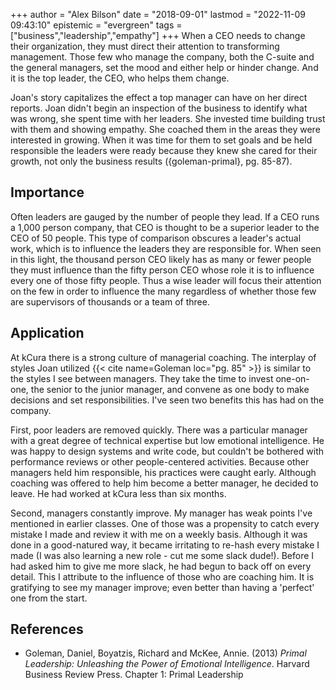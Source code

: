 +++
author = "Alex Bilson"
date = "2018-09-01"
lastmod = "2022-11-09 09:43:10"
epistemic = "evergreen"
tags = ["business","leadership","empathy"]
+++
When a CEO needs to change their organization, they must direct their attention to transforming management. Those few who manage the company, both the C-suite and the general managers, set the mood and either help or hinder change. And it is the top leader, the CEO, who helps them change.

Joan's story capitalizes the effect a top manager can have on her direct reports. Joan didn't begin an inspection of the business to identify what was wrong, she spent time with her leaders. She invested time building trust with them and showing empathy. She coached them in the areas they were interested in growing. When it was time for them to set goals and be held responsible the leaders were ready because they knew she cared for their growth, not only the business results ({goleman-primal}, pg. 85-87).

## Importance

Often leaders are gauged by the number of people they lead. If a CEO runs a 1,000 person company, that CEO is thought to be a superior leader to the CEO of 50 people. This type of comparison obscures a leader's actual work, which is to influence the leaders they are responsible for. When seen in this light, the thousand person CEO likely has as many or fewer people they must influence than the fifty person CEO whose role it is to influence every one of those fifty people. Thus a wise leader will focus their attention on the few in order to influence the many regardless of whether those few are supervisors of thousands or a team of three.

## Application

At kCura there is a strong culture of managerial coaching. The interplay of styles Joan utilized {{< cite name=Goleman loc="pg. 85" >}} is similar to the styles I see between managers. They take the time to invest one-on-one, the senior to the junior manager, and convene as one body to make decisions and set responsibilities. I've seen two benefits this has had on the company.

First, poor leaders are removed quickly. There was a particular manager with a great degree of technical expertise but low emotional intelligence. He was happy to design systems and write code, but couldn't be bothered with performance reviews or other people-centered activities. Because other managers held him responsible, his practices were caught early. Although coaching was offered to help him become a better manager, he decided to leave. He had worked at kCura less than six months.

Second, managers constantly improve. My manager has weak points I've mentioned in earlier classes. One of those was a propensity to catch every mistake I made and review it with me on a weekly basis. Although it was done in a good-natured way, it became irritating to re-hash every mistake I made (I was also learning a new role - cut me some slack dude!). Before I had asked him to give me more slack, he had begun to back off on every detail. This I attribute to the influence of those who are coaching him. It is gratifying to see my manager improve; even better than having a 'perfect' one from the start.

## References

- Goleman, Daniel, Boyatzis, Richard and McKee, Annie. (2013) _Primal Leadership: Unleashing the Power of Emotional Intelligence_. Harvard Business Review Press. Chapter 1: Primal Leadership
